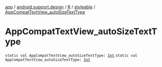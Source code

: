 [app](../../../index.md) / [android.support.design](../../index.md) / [R](../index.md) / [styleable](index.md) / [AppCompatTextView_autoSizeTextType](.)

# AppCompatTextView_autoSizeTextType

`static val AppCompatTextView_autoSizeTextType: `[`Int`](https://kotlinlang.org/api/latest/jvm/stdlib/kotlin/-int/index.html)
`static val AppCompatTextView_autoSizeTextType: `[`Int`](https://kotlinlang.org/api/latest/jvm/stdlib/kotlin/-int/index.html)